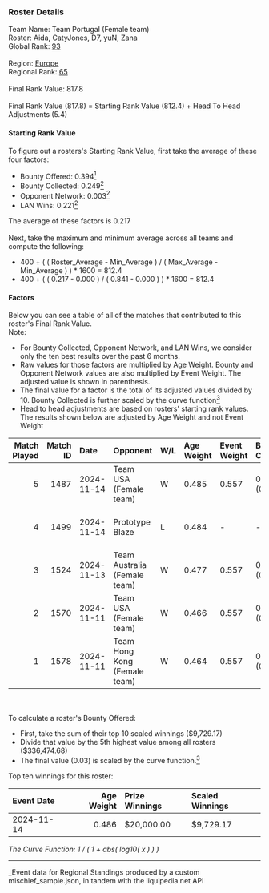 ### Roster Details<br />
Team Name: Team Portugal (Female team)<br />
Roster: Aida, CatyJones, D7, yuN, Zana<br />
Global Rank: [93](../../standings_global_2025_03_01.md)<br />
<br />
Region: [Europe]( ../../standings_europe_2025_03_01.md)<br />
Regional Rank: [65]( ../../standings_europe_2025_03_01.md)<br />
<br />
Final Rank Value:  817.8<br />
<br />
Final Rank Value (817.8) = Starting Rank Value (812.4) + Head To Head Adjustments (5.4)<br />

#### Starting Rank Value<br />
To figure out a rosters's Starting Rank Value, first take the average of these four factors:<br />
- Bounty Offered: 0.394[<sup>1</sup>](#table2)
- Bounty Collected: 0.249[<sup>2</sup>](#table1)
- Opponent Network: 0.003[<sup>2</sup>](#table1)
- LAN Wins: 0.221[<sup>2</sup>](#table1)

The average of these factors is 0.217<br />
<br />
Next, take the maximum and minimum average across all teams and compute the following:<br />
- 400 + ( ( Roster_Average - Min_Average ) / ( Max_Average - Min_Average ) ) * 1600 = 812.4
- 400 + ( ( 0.217 - 0.000 ) / ( 0.841 - 0.000 ) ) * 1600 = 812.4


#### Factors<br />
Below you can see a table of all of the matches that contributed to this roster's Final Rank Value.<br />
Note:<br />

- For Bounty Collected, Opponent Network, and LAN Wins, we consider only the ten best results over the past 6 months.
- Raw values for those factors are multiplied by Age Weight. Bounty and Opponent Network values are also multiplied by Event Weight. The adjusted value is shown in parenthesis.
- The final value for a factor is the total of its adjusted values divided by 10. Bounty Collected is further scaled by the curve function[<sup>3</sup>](#curveFunction)
- Head to head adjustments are based on rosters' starting rank values. The results shown below are adjusted by Age Weight and not Event Weight
<span id="table1"></span><br />


| Match Played | Match ID | Date       | Opponent                     | W/L | Age Weight | Event Weight | Bounty Collected | Opponent Network | LAN Wins  | H2H Adj. | Roster                         |
| -: | -: | :- | :- | :- | :- | :- | :- | :- | :- | -: | :- |
|            5 |     1487 | 2024-11-14 | Team USA (Female team)       | W   | 0.485      | 0.557        | 0.014 (0.004)    | 0.028 (0.008)    | 1 (0.485) |     3.85 | Aida, CatyJones, D7, yuN, Zana |
|            4 |     1499 | 2024-11-14 | Prototype Blaze              | L   | 0.484      | -            | -                | -                | -         |    -6.94 | Aida, CatyJones, D7, yuN, Zana |
|            3 |     1524 | 2024-11-13 | Team Australia (Female team) | W   | 0.477      | 0.557        | 0.007 (0.002)    | 0.056 (0.015)    | 1 (0.477) |     3.46 | Aida, CatyJones, D7, yuN, Zana |
|            2 |     1570 | 2024-11-11 | Team USA (Female team)       | W   | 0.466      | 0.557        | 0.014 (0.004)    | 0.028 (0.007)    | 1 (0.466) |     3.74 | Aida, CatyJones, D7, yuN, Zana |
|            1 |     1578 | 2024-11-11 | Team Hong Kong (Female team) | W   | 0.464      | 0.557        | 0.000 (0.000)    | 0.000 (0.000)    | 1 (0.464) |     1.32 | Aida, CatyJones, D7, yuN, Zana |

<br />
<span id="table2"></span><br />
To calculate a roster's Bounty Offered:<br />

- First, take the sum of their top 10 scaled winnings ($9,729.17)
- Divide that value by the 5th highest value among all rosters ($336,474.68)
- The final value (0.03) is scaled by the curve function.[<sup>3</sup>](#curveFunction)

Top ten winnings for this roster:<br />

| Event Date | Age Weight | Prize Winnings | Scaled Winnings |
| :- | -: | :- | :- |
| 2024-11-14 |      0.486 | $20,000.00     | $9,729.17       |


<span id="curveFunction"></span>_The Curve Function: 1 / ( 1 + abs( log10( x ) ) )_<br />

---
_Event data for Regional Standings produced by a custom mischief_sample.json, in tandem with the liquipedia.net API<br />
